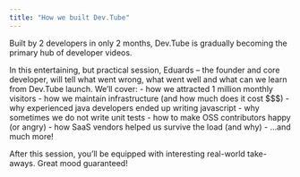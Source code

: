 ```yaml
---
title: "How we built Dev.Tube"
---
```


Built by 2 developers in only 2 months, Dev.Tube is gradually becoming the primary hub of developer videos.

In this entertaining, but practical session, Eduards – the founder and core developer, will tell what went wrong, what went well and what can we learn from Dev.Tube launch. We’ll cover: - how we attracted 1 million monthly visitors - how we maintain infrastructure (and how much does it cost $$$) - why experienced java developers ended up writing javascript - why sometimes we do not write unit tests - how to make OSS contributors happy (or angry) - how SaaS vendors helped us survive the load (and why) - …and much more!

After this session, you’ll be equipped with interesting real-world take-aways. Great mood guaranteed!